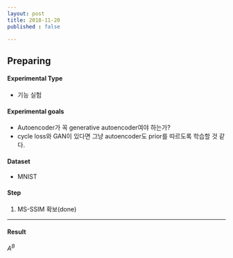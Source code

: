 ```yaml
---
layout: post
title: 2018-11-20
published : false

---
```

## **Preparing**

#### **Experimental Type**
- 기능 실험


#### **Experimental goals**
- Autoencoder가 꼭 generative autoencoder여야 하는가?
- cycle loss와 GAN이 있다면 그냥 autoencoder도 prior를 따르도록 학습할 것 같다.

#### **Dataset**
- MNIST


#### **Step**
1. MS-SSIM 확보(done)

* * *
#### **Result**
${A}^{B}$

